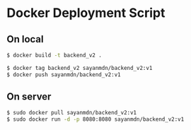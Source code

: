 # Docker Deployment Script

## On local
```bash
$ docker build -t backend_v2 .

$ docker tag backend_v2 sayanmdn/backend_v2:v1
$ docker push sayanmdn/backend_v2:v1
```

## On server
```bash
$ sudo docker pull sayanmdn/backend_v2:v1
$ sudo docker run -d -p 8080:8080 sayanmdn/backend_v2:v1
```
